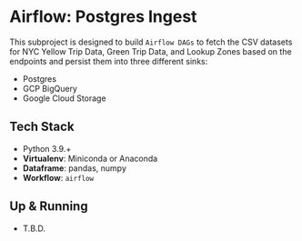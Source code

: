 # Airflow: Postgres Ingest

This subproject is designed to build `Airflow DAGs` to fetch the CSV datasets for NYC Yellow Trip Data, Green Trip Data, and Lookup Zones based on the endpoints and persist them into three different sinks:
- Postgres
- GCP BigQuery
- Google Cloud Storage

## Tech Stack
- Python 3.9.+
- **Virtualenv**: Miniconda or Anaconda
- **Dataframe**: pandas, numpy
- **Workflow**: `airflow`

## Up & Running

- T.B.D.
